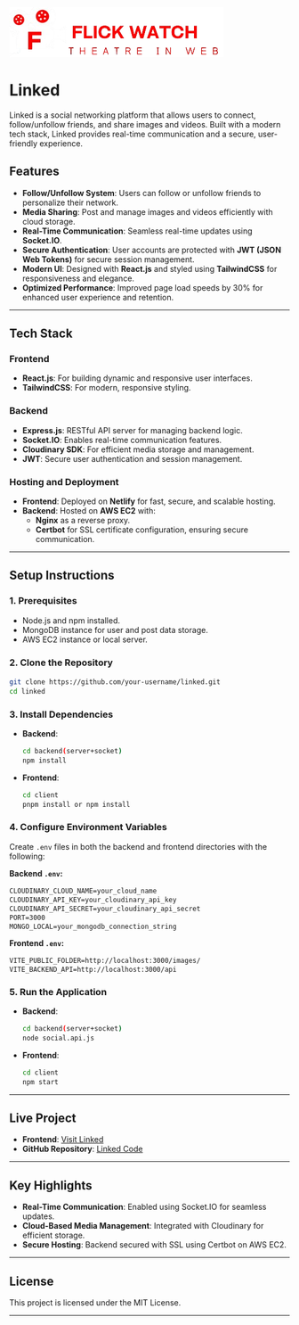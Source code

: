 
![FlickWatch Logo](https://github.com/ShivanshKumar760/FlickWatch/blob/master/frontend/src/images/logo.png)


# **Linked**

Linked is a social networking platform that allows users to connect, follow/unfollow friends, and share images and videos. Built with a modern tech stack, Linked provides real-time communication and a secure, user-friendly experience.

## **Features**
- **Follow/Unfollow System**: Users can follow or unfollow friends to personalize their network.
- **Media Sharing**: Post and manage images and videos efficiently with cloud storage.
- **Real-Time Communication**: Seamless real-time updates using **Socket.IO**.
- **Secure Authentication**: User accounts are protected with **JWT (JSON Web Tokens)** for secure session management.
- **Modern UI**: Designed with **React.js** and styled using **TailwindCSS** for responsiveness and elegance.
- **Optimized Performance**: Improved page load speeds by 30% for enhanced user experience and retention.

---

## **Tech Stack**
### **Frontend**
- **React.js**: For building dynamic and responsive user interfaces.
- **TailwindCSS**: For modern, responsive styling.

### **Backend**
- **Express.js**: RESTful API server for managing backend logic.
- **Socket.IO**: Enables real-time communication features.
- **Cloudinary SDK**: For efficient media storage and management.
- **JWT**: Secure user authentication and session management.

### **Hosting and Deployment**
- **Frontend**: Deployed on **Netlify** for fast, secure, and scalable hosting.
- **Backend**: Hosted on **AWS EC2** with:
  - **Nginx** as a reverse proxy.
  - **Certbot** for SSL certificate configuration, ensuring secure communication.

---

## **Setup Instructions**
### **1. Prerequisites**
- Node.js and npm installed.
- MongoDB instance for user and post data storage.
- AWS EC2 instance or local server.

### **2. Clone the Repository**
```bash
git clone https://github.com/your-username/linked.git
cd linked
```

### **3. Install Dependencies**
- **Backend**:
  ```bash
  cd backend(server+socket)
  npm install
  ```
- **Frontend**:
  ```bash
  cd client
  pnpm install or npm install
  ```

### **4. Configure Environment Variables**
Create `.env` files in both the backend and frontend directories with the following:

**Backend `.env`:**
```env
CLOUDINARY_CLOUD_NAME=your_cloud_name
CLOUDINARY_API_KEY=your_cloudinary_api_key
CLOUDINARY_API_SECRET=your_cloudinary_api_secret
PORT=3000
MONGO_LOCAL=your_mongodb_connection_string
```

**Frontend `.env`:**
```env
VITE_PUBLIC_FOLDER=http://localhost:3000/images/
VITE_BACKEND_API=http://localhost:3000/api
```

### **5. Run the Application**
- **Backend**:
  ```bash
  cd backend(server+socket)
  node social.api.js
  ```
- **Frontend**:
  ```bash
  cd client
  npm start
  ```

---

## **Live Project**
- **Frontend**: [Visit Linked](https://linked.example.com)
- **GitHub Repository**: [Linked Code](https://github.com/your-username/linked)

---

## **Key Highlights**
- **Real-Time Communication**: Enabled using Socket.IO for seamless updates.
- **Cloud-Based Media Management**: Integrated with Cloudinary for efficient storage.
- **Secure Hosting**: Backend secured with SSL using Certbot on AWS EC2.

---

## **License**
This project is licensed under the MIT License.

---
